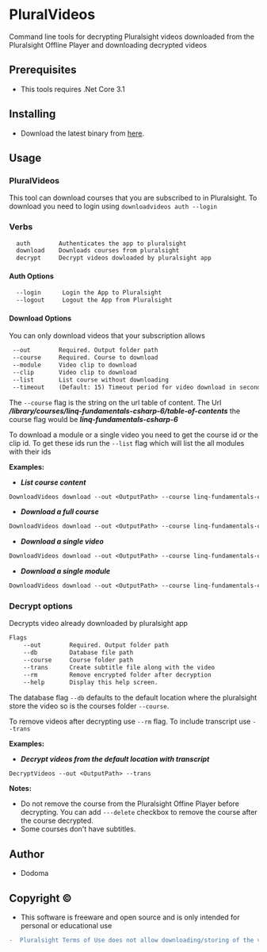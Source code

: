 # PluralVideos
 
Command line tools for decrypting Pluralsight videos downloaded from the Pluralsight Offline Player and downloading decrypted videos

## Prerequisites

- This tools requires .Net Core 3.1

## Installing
- Download the latest binary from [here](https://github.com/dodoma700/PluralVideos/releases).

## Usage

### PluralVideos
This tool can download courses that you are subscribed to in Pluralsight. To download you need to login using `downloadvideos auth --login`

### Verbs
```diff
  auth        Authenticates the app to pluralsight
  download    Downloads courses from pluralsight
  decrypt     Decrypt videos dowloaded by pluralsight app
```

#### Auth Options
```diff
  --login      Login the App to Pluralsight
  --logout     Logout the App from Pluralsight
```

#### Download Options
You can only download videos that your subscription allows
 ```diff
  --out        Required. Output folder path
  --course     Required. Course to download
  --module     Video clip to download
  --clip       Video clip to download
  --list       List course without downloading
  --timeout    (Default: 15) Timeout period for video download in seconds
```
 
The `--course` flag is the string on the url table of content. The Url ***/library/courses/linq-fundamentals-csharp-6/table-of-contents*** the course flag would be ***linq-fundamentals-csharp-6***

To download a module or a single video you need to get the course id or the clip id. To get these ids run the `--list` flag which will list the all modules with their ids

**Examples:**

- ***List course content***
```diff
DownloadVideos download --out <OutputPath> --course linq-fundamentals-csharp-6 --list
```
- ***Download a full course***
```diff
DownloadVideos download --out <OutputPath> --course linq-fundamentals-csharp-6
```
- ***Download a single video***
```diff
DownloadVideos download --out <OutputPath> --course linq-fundamentals-csharp-6 --clip 97619f0d-5618-4a53-8dc8-08fa981883fc
```
- ***Download a single module***
```diff
DownloadVideos download --out <OutputPath> --course linq-fundamentals-csharp-6 --module 97619f0d-5618-4a53-8dc8-08fa981883fc
```
	
### Decrypt options
Decrypts video already downloaded by pluralsight app
```diff
Flags
	--out        Required. Output folder path
	--db         Database file path
	--course     Course folder path
	--trans      Create subtitle file along with the video
	--rm         Remove encrypted folder after decryption
	--help       Display this help screen.
```
The database flag `--db` defaults to the default location where the pluralsight store the video so is the courses folder `--course`.

To remove videos after decrypting use `--rm` flag. To include transcript use `--trans`

**Examples:**

- ***Decrypt videos from the default location with transcript***
```diff
DecryptVideos --out <OutputPath> --trans
```

**Notes:**
- Do not  remove the course from the Pluralsight Offine Player before decrypting. You can add `---delete` checkbox to remove the course after the course decrypted.
- Some courses don't have subtitles.

## Author

- Dodoma

## Copyright ©

- This software is freeware and open source and is only intended for personal or educational use
``` diff
-  Pluralsight Terms of Use does not allow downloading/storing of the video. https://www.pluralsight.com/terms
``` 

